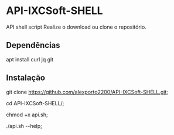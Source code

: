 # API-IXCSoft-SHELL
API shell script
Realize o download ou clone o repositório.

## Dependências 

apt install curl jq git
  
## Instalação

git clone https://github.com/alexporto2200/API-IXCSoft-SHELL.git;

cd API-IXCSoft-SHELL/;

chmod +x api.sh;

./api.sh --help; 

